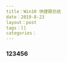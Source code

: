 ```yaml
---
title：Win10 快捷键总结     
date：2019-8-23    
layout：post    
tags：[]    
categories：   
---
```


### 123456